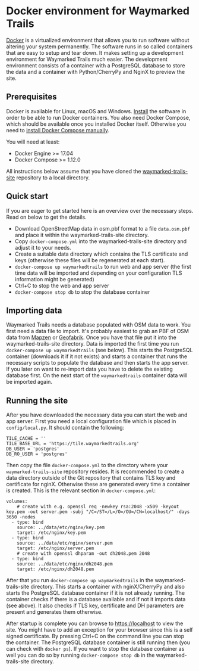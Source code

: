 # Docker environment for Waymarked Trails

[Docker](https://docker.com) is a virtualized environment that allows you to run software without altering your system permanently.
The software runs in so called containers that are easy to setup and tear down. It makes setting up a
development environment for Waymarked Trails much easier. The development environment consists of a
container with a PostgreSQL database to store the data and a container with Python/CherryPy and NginX to preview the site.

## Prerequisites

Docker is available for Linux, macOS and Windows. [Install](https://www.docker.com/get-docker) the software in order
to be able to run Docker containers. You also need Docker Compose, which should be available once you installed
Docker itself. Otherwise you need to [install Docker Compose manually](https://docs.docker.com/compose/install/).

You will need at least:

* Docker Engine >= 17.04
* Docker Compose >= 1.12.0

All instructions below assume that you have cloned the [waymarked-trails-site](https://github.com/waymarkedtrails/waymarked-trails-site)
repository to a local directory.

## Quick start

If you are eager to get started here is an overview over the necessary steps.
Read on below to get the details.

* Download OpenStreetMap data in osm.pbf format to a file `data.osm.pbf` and place it within the waymarked-trails-site directory.
* Copy `docker-compose.yml` into the waymarked-trails-site directory and adjust it to your needs.
* Create a suitable data directory which contains the TLS certificate and keys (otherwise these files will be regenerated at each start).
* `docker-compose up waymarkedtrails` to run web and app server (the first time data will be imported and depending on your configuration
TLS information might be generated)
* Ctrl+C to stop the web and app server
* `docker-compose stop db` to stop the database container

## Importing data

Waymarked Trails needs a database populated with OSM data to work. You first need a data file to import.
It's probably easiest to grab an PBF of OSM data from [Mapzen](https://mapzen.com/data/metro-extracts/) or [Geofabrik](http://download.geofabrik.de/).
Once you have that file put it into the waymarked-trails-site directory. Data is imported the first time you run `docker-compose up waymarkedtrails` (see below).
This starts the PostgreSQL container (downloads it if it not exists) and starts a container that runs the necessary scripts to populate the database
and then starts the app server. If you later on want to re-import data you have to delete the existing database first. On the next start of the
`waymarkedtrails` container data will be imported again.

## Running the site

After you have downloaded the necessary data you can start the web and app server. First you need a local configuration file
which is placed in `config/local.py`. It should contain the following:

```
TILE_CACHE = ''
TILE_BASE_URL = 'https://tile.waymarkedtrails.org'
DB_USER = 'postgres'
DB_RO_USER = 'postgres'
```

Then copy the file `docker-compose.yml` to the directory where your `waymarked-trails-site` repository resides. It is recommended to
create a data directory outside of the Git repository that contains TLS key and certificate for nginX. Otherwise these are generated every
time a container is created. This is the relevant section in `docker-compose.yml`:

```
volumes:
    # create with e.g. openssl req -newkey rsa:2048 -x509 -keyout key.pem -out server.pem -subj "/C=/ST=/L=/O=/OU=/CN=localhost/" -days 3650 -nodes
  - type: bind
    source: ../data/etc/nginx/key.pem
    target: /etc/nginx/key.pem
  - type: bind
    source: ../data/etc/nginx/server.pem
    target: /etc/nginx/server.pem
    # create with openssl dhparam -out dh2048.pem 2048
  - type: bind
    source: ../data/etc/nginx/dh2048.pem
    target: /etc/nginx/dh2048.pem
```

After that you run `docker-compose up waymarkedtrails` in the waymarked-trails-site directory.
This starts a container with nginX/CherryPy and also starts the PostgreSQL database container if it is not already running.
The container checks if there is a database available and if not it imports data (see above). It also checks if TLS key, certificate and
DH parameters are present and generates them otherwise.

After startup is complete you can browse to [https://localhost](https://localhost) to view the site. You might have to add an exception for your
browser since this is a self signed certificate.
By pressing Ctrl+C on the command line you can stop the container.
The PostgreSQL database container is still running then (you can check with `docker ps`).
If you want to stop the database container as well you can do so by running `docker-compose stop db` in the waymarked-trails-site directory.
